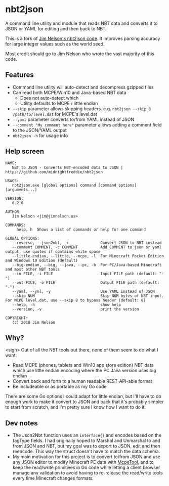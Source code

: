 # nbt2json

A command line utility and module that reads NBT data and converts it to JSON or YAML for editing and then back to NBT.

This is a fork of [Jim Nelson's nbt2json code](https://github.com/midnightfreddie/nbt2json).
It improves parsing accuracy for large integer values such as the world seed.

Most credit should go to Jim Nelson who wrote the vast majority of this code.

## Features

- Command line utility will auto-detect and decompress gzipped files
- Can read both MCPE/Win10 and Java-based NBT data
    - Does not auto-detect which
    - Utility defaults to MCPE / little endian
- `--skip` parameter allows skipping headers. e.g. `nbt2json --skip 8 /path/to/level.dat` for MCPE's level.dat
- `--yaml` parameter converts to/from YAML instead of JSON
- `--comment "My comment here"` parameter allows adding a comment field to the JSON/YAML output
- `nbt2json -h` for usage info

## Help screen

	NAME:
	   NBT to JSON - Converts NBT-encoded data to JSON | https://github.com/midnightfreddie/nbt2json

	USAGE:
	   nbt2json.exe [global options] command [command options] [arguments...]

	VERSION:
	   0.2.0

	AUTHOR:
	   Jim Nelson <jim@jimnelson.us>

	COMMANDS:
		 help, h  Shows a list of commands or help for one command

	GLOBAL OPTIONS:
	   --reverse, --json2nbt, -r              Convert JSON to NBT instead
	   --comment COMMENT, -c COMMENT          Add COMMENT to json or yaml output, use quotes if contains white space
	   --little-endian, --little, --mcpe, -l  For Minecraft Pocket Edition and Windows 10 Edition (default)
	   --big-endian, --big, --java, --pc, -b  For PC/Java-based Minecraft and most other NBT tools
	   --in FILE, -i FILE                     Input FILE path (default: "-")
	   --out FILE, -o FILE                    Output FILE path (default: "-")
	   --yaml, --yml, -y                      Use YAML instead of JSON
	   --skip NUM                             Skip NUM bytes of NBT input. For MCPE level.dat, use --skip 8 to bypass header (default: 0)
	   --help, -h                             show help
	   --version, -v                          print the version

	COPYRIGHT:
	   (c) 2018 Jim Nelson

## Why?

\<sigh\> Out of all the NBT tools out there, none of them seem to do what I want:

- Read MCPE (phones, tablets and Win10 app store edition) NBT data which use little endian encoding where the PC Java version uses big endian
- Convert back and forth to a human readable REST-API-able format
- Be includeable or as portable as my Go code

There are some Go options I could adapt for little endian, but I'll have to do enough work to make it convert to JSON and back that it's probably simpler to start from scratch, and I'm pretty sure I know how I want to do it.

## Dev notes

- The Json2Nbt function uses an `interface{}` and encodes based on the tagType fields. I had originally hoped to Marshal and Unmarshal to and from JSON and NBT, but my goal was to export to JSON, edit and then reencode. This way the struct doesn't have to match the data schema.
- My main motivation for this project is to convert to/from JSON and use any JSON editor to modify Minecraft PE data with [McpeTool](https://github.com/midnightfreddie/McpeTool), and to keep the read/write primitives in Go code while letting a client browser manage any validation to avoid having to re-release the read/write tools every time Minecraft changes formats.
